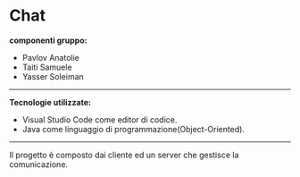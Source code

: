 # Chat 

**componenti gruppo:**

 - Pavlov Anatolie
 - Taiti Samuele
 - Yasser Soleiman
 ---
 ****Tecnologie utilizzate:****
 - Visual Studio Code come editor di codice.
 - Java come linguaggio di programmazione(Object-Oriented).

---

Il progetto è composto dai cliente ed un server che gestisce la comunicazione. 
